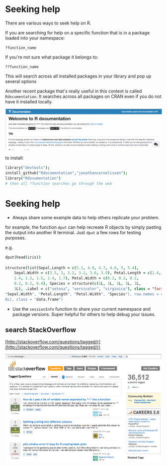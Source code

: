 
# Seeking help

There are various ways to seek help on R.

If you are searching for help on a specific function that is in a package loaded into your namespace:

```
?function_name
```

If you're not sure what package it belongs to:

```
??function_name
```

This will search across all installed packages in your library and pop up several options

Another recent package that's really useful in this context is called `Rdocumentation`. It searches across all packages on CRAN even if you do not have it installed locally.

![](rdocumentation.png)

to install:

```coffee
library("devtools"); 
install_github("Rdocumentation","jonathancornelissen");
library("Rdocumentation")
# then all ?function searches go through the web
```


# Seeking help

* Always share some example data to help others replicate your problem.

for example, the function `dput` can help recreate R objects by simply pasting the output into another R terminal. Just `dput` a few rows for testing purposes.

e.g.

```coffee
dput(head(iris))

structure(list(Sepal.Length = c(5.1, 4.9, 4.7, 4.6, 5, 5.4), 
    Sepal.Width = c(3.5, 3, 3.2, 3.1, 3.6, 3.9), Petal.Length = c(1.4, 
    1.4, 1.3, 1.5, 1.4, 1.7), Petal.Width = c(0.2, 0.2, 0.2, 
    0.2, 0.2, 0.4), Species = structure(c(1L, 1L, 1L, 1L, 1L, 
    1L), .Label = c("setosa", "versicolor", "virginica"), class = "factor")), .Names = c("Sepal.Length", 
"Sepal.Width", "Petal.Length", "Petal.Width", "Species"), row.names = c(NA, 
6L), class = "data.frame")
```


* Use the `sessionInfo` function to share your current namespace and package versions. Super helpful for others to help debug your issues.


## search StackOverflow

[http://stackoverflow.com/questions/tagged/r](http://stackoverflow.com/questions/tagged/r)

![](stackoverflow.png)




